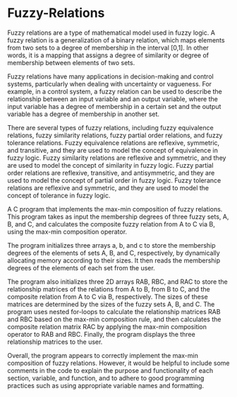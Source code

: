 # Fuzzy-Relations

Fuzzy relations are a type of mathematical model used in fuzzy logic. A fuzzy relation is a generalization of a binary relation, which maps elements from two sets to a degree of membership in the interval [0,1]. In other words, it is a mapping that assigns a degree of similarity or degree of membership between elements of two sets.

Fuzzy relations have many applications in decision-making and control systems, particularly when dealing with uncertainty or vagueness. For example, in a control system, a fuzzy relation can be used to describe the relationship between an input variable and an output variable, where the input variable has a degree of membership in a certain set and the output variable has a degree of membership in another set.

There are several types of fuzzy relations, including fuzzy equivalence relations, fuzzy similarity relations, fuzzy partial order relations, and fuzzy tolerance relations. Fuzzy equivalence relations are reflexive, symmetric, and transitive, and they are used to model the concept of equivalence in fuzzy logic. Fuzzy similarity relations are reflexive and symmetric, and they are used to model the concept of similarity in fuzzy logic. Fuzzy partial order relations are reflexive, transitive, and antisymmetric, and they are used to model the concept of partial order in fuzzy logic. Fuzzy tolerance relations are reflexive and symmetric, and they are used to model the concept of tolerance in fuzzy logic.

A C program that implements the max-min composition of fuzzy relations. This program takes as input the membership degrees of three fuzzy sets, A, B, and C, and calculates the composite fuzzy relation from A to C via B, using the max-min composition operator.

The program initializes three arrays a, b, and c to store the membership degrees of the elements of sets A, B, and C, respectively, by dynamically allocating memory according to their sizes. It then reads the membership degrees of the elements of each set from the user.

The program also initializes three 2D arrays RAB, RBC, and RAC to store the relationship matrices of the relations from A to B, from B to C, and the composite relation from A to C via B, respectively. The sizes of these matrices are determined by the sizes of the fuzzy sets A, B, and C. The program uses nested for-loops to calculate the relationship matrices RAB and RBC based on the max-min composition rule, and then calculates the composite relation matrix RAC by applying the max-min composition operator to RAB and RBC. Finally, the program displays the three relationship matrices to the user.

Overall, the program appears to correctly implement the max-min composition of fuzzy relations. However, it would be helpful to include some comments in the code to explain the purpose and functionality of each section, variable, and function, and to adhere to good programming practices such as using appropriate variable names and formatting.
